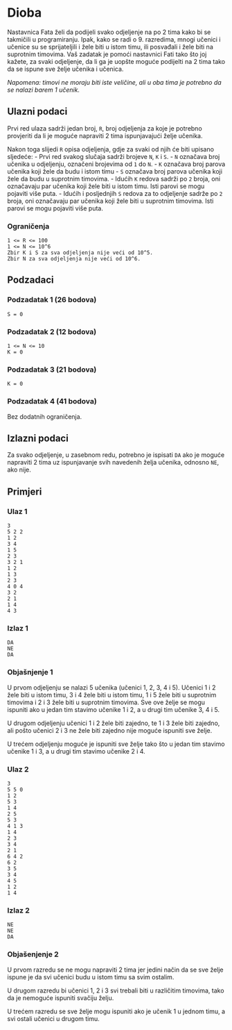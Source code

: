 # Dioba

Nastavnica Fata želi da podijeli svako odjeljenje na po 2 tima kako bi se takmičili u programiranju. Ipak, kako se radi o 9. razredima, mnogi učenici i učenice su se sprijateljili i žele biti u istom timu, ili posvađali i žele biti na suprotnim timovima. Vaš zadatak je pomoći nastavnici Fati tako što joj kažete, za svaki odjeljenje, da li ga je uopšte moguće podijelti na 2 tima tako da se ispune sve želje učenika i učenica.

*Napomena: timovi ne moraju biti iste veličine, ali u oba tima je potrebno da se nalazi barem 1 učenik.*

## Ulazni podaci

Prvi red ulaza sadrži jedan broj, `R`, broj odjeljenja za koje je potrebno provjeriti da li je moguće napraviti 2 tima ispunjavajući želje učenika.

Nakon toga slijedi `R` opisa odjeljenja, gdje za svaki od njih će biti upisano sljedeće:
	- Prvi red svakog slučaja sadrži brojeve `N`, `K` i `S`. 
		- `N` označava broj učenika u odjeljenju, označeni brojevima od `1` do `N`.
		- `K` označava broj parova učenika koji žele da budu i istom timu
		- `S` označava broj parova učenika koji žele da budu u suprotnim timovima.
	- Idućih `K` redova sadrži po `2` broja, oni označavaju par učenika koji žele biti u istom timu. Isti parovi se mogu pojaviti više puta.
	- Idućih i posljednjih `S` redova za to odjeljenje sadrže po `2` broja, oni označavaju par učenika koji žele biti u suprotnim timovima. Isti parovi se mogu pojaviti više puta.

### Ograničenja
```
1 <= R <= 100
1 <= N <= 10^6
Zbir K i S za sva odjeljenja nije veći od 10^5.
Zbir N za sva odjeljenja nije veći od 10^6.
```

## Podzadaci

### Podzadatak 1 (26 bodova)

```
S = 0
```

### Podzadatak 2 (12 bodova)

```
1 <= N <= 10
K = 0
```

### Podzadatak 3 (21 bodova)

```
K = 0
```

### Podzadatak 4 (41 bodova)

Bez dodatnih ograničenja.

## Izlazni podaci

Za svako odjeljenje, u zasebnom redu, potrebno je ispisati `DA` ako je moguće napraviti 2 tima uz ispunjavanje svih navedenih želja učenika, odnosno `NE`, ako nije.

## Primjeri
### Ulaz 1
```
3
5 2 2
1 2
3 4
1 5
2 3
3 2 1
1 2
1 3
2 3
4 0 4
3 2
2 1
1 4
4 3
```
### Izlaz 1
```
DA
NE
DA
```
### Objašnjenje 1
U prvom odjeljenju se nalazi 5 učenika (učenici 1, 2, 3, 4 i 5). Učenici 1 i 2 žele biti u istom timu, 3 i 4 žele biti u istom timu, 1 i 5 žele biti u suprotnim timovima i 2 i 3 žele biti u suprotnim timovima. Sve ove želje se mogu ispuniti ako u jedan tim stavimo učenike 1 i 2, a u drugi tim učenike 3, 4 i 5.

U drugom odjeljenju učenici 1 i 2 žele biti zajedno, te 1 i 3 žele biti zajedno, ali pošto učenici 2 i 3 ne žele biti zajedno nije moguće ispuniti sve želje.

U trećem odjeljenju moguće je ispuniti sve želje tako što u jedan tim stavimo učenike 1 i 3, a u drugi tim stavimo učenike 2 i 4.

### Ulaz 2
```
3
5 5 0
1 2
5 3
1 4
2 5
5 3
4 1 3
1 4
2 3
3 4
2 1
6 4 2
6 2
3 5
3 4
4 5
1 2
1 4
```
### Izlaz 2
```
NE
NE
DA
```
### Objašenjenje 2
U prvom razredu se ne mogu napraviti 2 tima jer jedini način da se sve želje ispune je da svi učenici budu u istom timu sa svim ostalim.

U drugom razredu bi učenici 1, 2 i 3 svi trebali biti u različitim timovima, tako da je nemoguće ispuniti svačiju želju.

U trećem razredu se sve želje mogu ispuniti ako je učenik 1 u jednom timu, a svi ostali učenici u drugom timu.